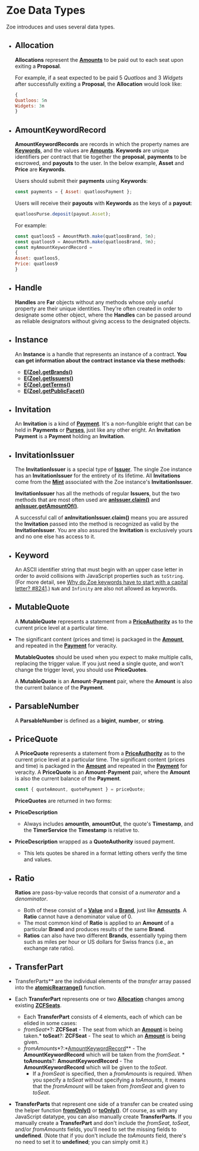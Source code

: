 # Zoe Data Types

Zoe introduces and uses several data types.
- ## Allocation
  
  **Allocations** represent the **[Amounts](/reference/ertp-api/ertp-data-types.md#amount)** to be paid out to each seat upon exiting a **Proposal**.
  
  For example, if a seat expected to be paid 5 *Quatloos* and 3 *Widgets* after successfully exiting a **Proposal**, the **Allocation** would look like:
  
  ```js
  {
  Quatloos: 5n
  Widgets: 3n
  }
  ```
- ## AmountKeywordRecord
  
  **AmountKeywordRecords** are records in which the property names are **[Keywords](#keyword)**, and the values are **[Amounts](/reference/ertp-api/ertp-data-types.md#amount)**. **Keywords** are unique identifiers per contract that tie together the **proposal**, **payments** to be escrowed, and **payouts** to the user. In the below example, **Asset** and **Price** are **Keywords**.
  
  Users should submit their **payments** using **Keywords**:
  ```js
  const payments = { Asset: quatloosPayment };
  ```
  
  Users will receive their **payouts** with **Keywords** as the keys of a **payout**:
  ```js
  quatloosPurse.deposit(payout.Asset);
  ```
  
  For example:
  ```js
  const quatloos5 = AmountMath.make(quatloosBrand, 5n);
  const quatloos9 = AmountMath.make(quatloosBrand, 9n);
  const myAmountKeywordRecord =
  {
  Asset: quatloos5,
  Price: quatloos9
  }
  ```
- ## Handle
  
  **Handles** are **Far** objects without any methods whose only useful property are their unique identities. They're often created in order to designate some other object, where the **Handles** can be passed around as reliable designators without giving access to the designated objects.
- ## Instance
  
  An **Instance** is a handle that represents an instance of a contract. **You can get information about the contract instance via these methods:**
	- **[E(Zoe).getBrands()](./zoe.md#e-zoe-getbrands-instance)**
	- **[E(Zoe).getIssuers()](./zoe.md#e-zoe-getissuers-instance)**
	- **[E(Zoe).getTerms()](./zoe.md#e-zoe-getterms-instance)**
	- **[E(Zoe).getPublicFacet()](./zoe.md#e-zoe-getpublicfacet-instance)**
- ## Invitation
  
  An **Invitation** is a kind of **[Payment](/reference/ertp-api/payment.md)**. It's a non-fungible eright that can be held in **Payments** or **[Purses](/reference/ertp-api/purse.md)**, just like any other eright. An **Invitation** **Payment** is a **Payment** holding an **Invitation**.
- ## InvitationIssuer
  
  The **InvitationIssuer** is a special type of **[Issuer](/reference/ertp-api/issuer.md)**. The single Zoe instance has an **InvitationIssuer** for the entirety of its lifetime. All **Invitations** come from the **[Mint](/reference/ertp-api/mint.md)** associated with the Zoe instance's **InvitationIssuer**.
  
  **InvitationIssuer** has all the methods of regular **Issuers**, but the two methods that are most often used are **[anIssuer.claim()](/reference/ertp-api/issuer.md#anissuer-claim-payment-optamount)** and **[anIssuer.getAmountOf()](/reference/ertp-api/issuer.md#anissuer-getamountof-payment)**.
  
  A successful call of **anInvitationIssuer.claim()** means you are assured the **Invitation** passed into the method is recognized as valid by the **InvitationIssuer**. You are also assured the **Invitation** is exclusively yours and no one else has access to it.
- ## Keyword
  
  An ASCII identifier string that must begin with an upper case letter
  in order to avoid collisions with JavaScript properties such as `toString`.
  (For more detail, see [Why do Zoe keywords have to start with a capital letter? #8241](https://github.com/Agoric/agoric-sdk/discussions/8241).)
  `NaN` and `Infinity` are also not allowed as keywords.
- ## MutableQuote
  
  A **MutableQuote** represents a statement from a **[PriceAuthority](./price-authority.md)** as to the current price level at a particular time.
- The significant content (prices and time) is packaged in the **[Amount](/reference/ertp-api/ertp-data-types.md#amount)**, and repeated in the **[Payment](/reference/ertp-api/payment.md)** for veracity.
  
  **MutableQuotes** should be used when you expect to make multiple calls, replacing the trigger value. If you just need a single quote, and won't change the trigger level, you should use **PriceQuotes**.
  
  A **MutableQuote** is an **Amount**-**Payment** pair, where the **Amount** is also the current  balance of the **Payment**.
- ## ParsableNumber
  
  A **ParsableNumber** is defined as a **bigint**, **number**, or **string**.
- ## PriceQuote
  
  A **PriceQuote** represents a statement from a **[PriceAuthority](./price-authority.md)** as to the  current price level at a particular time. The significant content (prices  and time) is packaged in the **[Amount](/reference/ertp-api/ertp-data-types.md#amount)** and repeated in the **[Payment](/reference/ertp-api/payment.md)** for veracity. A **PriceQuote** is an **Amount**-**Payment** pair, where the **Amount** is also the current  balance of the **Payment**.
  
  ```js
  const { quoteAmount, quotePayment } = priceQuote;
  ```
  
  **PriceQuotes** are returned in two forms:
- **PriceDescription**
	- Always includes **amountIn**, **amountOut**, the quote's **Timestamp**,
	  and the **TimerService** the **Timestamp** is relative to.
- **PriceDescription** wrapped as a **QuoteAuthority** issued payment.
	- This lets quotes be shared in a format letting others verify the time and values.
- ## Ratio
  **Ratios** are pass-by-value records that consist of a *numerator* and a *denominator*.
	- Both of these consist of a **[Value](/reference/ertp-api/ertp-data-types.md#value)** and a **[Brand](/reference/ertp-api/brand.md)**, just like **[Amounts](/reference/ertp-api/ertp-data-types.md#amount)**. A **Ratio** cannot have a denominator value of 0.
	- The most common kind of **Ratio** is applied to an **Amount** of a particular **Brand** and produces results of the same **Brand**.
	- **Ratios** can also have two different **Brands**, essentially typing them such as miles per hour or US dollars for Swiss francs (i.e., an exchange rate ratio).
- ## TransferPart
- TransferParts** are the individual elements of the *transfer* array passed into the **[atomicRearrange()](./zoe-helpers.md#atomicrearrange-zcf-transfers)** function.
- Each **TransferPart** represents one or two **[Allocation](#allocation)** changes among existing **[ZCFSeats](./zcfseat.md)**.
	- Each **TransferPart** consists of 4 elements, each of which can be elided in some cases:
	- *fromSeat**?: **ZCFSeat** - The seat from which an **[Amount](/reference/ertp-api/ertp-data-types.md#amount)** is being taken.* **toSeat**?: **ZCFSeat** - The seat to which an **[Amount](/reference/ertp-api/ertp-data-types.md#amount)** is being given.
	- *fromAmounts**?:*[AmountKeywordRecord](#amountkeywordrecord)** - The **AmountKeywordRecord** which will be taken from the *fromSeat*. * **toAmounts**?: **AmountKeywordRecord** - The **AmountKeywordRecord** which will be given to the *toSeat*.
		- If a *fromSeat* is specified, then a *fromAmounts* is required. When you specify a *toSeat* without
		  specifying a *toAmounts*, it means that the *fromAmount* will be taken from *fromSeat* and given to
		  *toSeat*.
- **TransferParts** that represent one side of a transfer can be created using the helper function **[fromOnly()](./zoe-helpers.md#fromonly-fromseat-fromamounts)** or **[toOnly()](./zoe-helpers.md#toonly-toseat-toamounts)**. Of course, as with any JavaScript datatype, you can also manually create **TransferParts**. If you manually create a **TransferPart** and don't include the *fromSeat*, *toSeat*, and/or *fromAmounts* fields, you'll need to set the missing fields to **undefined**. (Note that if you don't include the *toAmounts* field, there's no need to set it to **undefined**; you can simply omit it.)